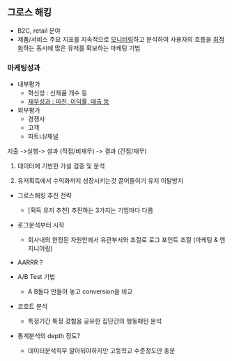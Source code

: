 ## 그로스 해킹

- B2C, retail 분야 
- 제품/서비스 주요 지표를 지속적으로 <u>모니터링</u>하고 분석하여 사용자의 흐름을 <u>최적화</u>하는 동시에 많은 유저를 확보하는 마케팅 기법

### 마케팅성과

- 내부평가
  - 혁신성 : 신제품 개수 등
  - <u>재무성과 : 마진, 이익률, 매출 등</u>
- 외부평가
  - 경쟁사
  - 고객
  - 파트너/채널



지출 ->실행->  셜과 (직접/비재무) -> 결과 (간접/재무)



1. 데이터에 기반한 가설 검증 및 분석

2. 유저획득에서 수익화까지 성장시키는것 끌어들이기 유지 이탈방지

   

- 그로스해킹 추진 전략
  - [획득 유지 추천] 추진하는 3가지는 기업마다 다름

- 로그분석부터 시작
  - 회사내의 한정된 자원안에서 유관부서와 조절로 로그 포인트 조절 (마케팅 & 엔지니어링)

- AARRR
?

* A/B Test 기법
  * A B둘다 만들어 놓고 conversion을 비교

* 코호트 분석 
  * 특정기간 툭정 경험을 공유한 집단간의 행동패턴 분석

* 통계분석의 depth 정도?
  * 데이터분석직무 알아둬야하지만 고등학교 수준정도만 충분



